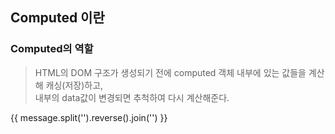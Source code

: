 ## Computed 이란

### Computed의 역할
> HTML의 DOM 구조가 생성되기 전에 computed 객체 내부에 있는 값들을 계산해 캐싱(저장)하고, <br>
> 내부의 data값이 변경되면 추척하여 다시 계산해준다.

{{ message.split('').reverse().join('') }}
